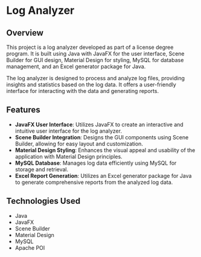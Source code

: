 # Log Analyzer

## Overview
This project is a log analyzer developed as part of a license degree program. It is built using Java with JavaFX for the user interface, Scene Builder for GUI design, Material Design for styling, MySQL for database management, and an Excel generator package for Java.

The log analyzer is designed to process and analyze log files, providing insights and statistics based on the log data. It offers a user-friendly interface for interacting with the data and generating reports.

## Features
- **JavaFX User Interface**: Utilizes JavaFX to create an interactive and intuitive user interface for the log analyzer.
- **Scene Builder Integration**: Designs the GUI components using Scene Builder, allowing for easy layout and customization.
- **Material Design Styling**: Enhances the visual appeal and usability of the application with Material Design principles.
- **MySQL Database**: Manages log data efficiently using MySQL for storage and retrieval.
- **Excel Report Generation**: Utilizes an Excel generator package for Java to generate comprehensive reports from the analyzed log data.

## Technologies Used
- Java
- JavaFX
- Scene Builder
- Material Design
- MySQL
- Apache POI
